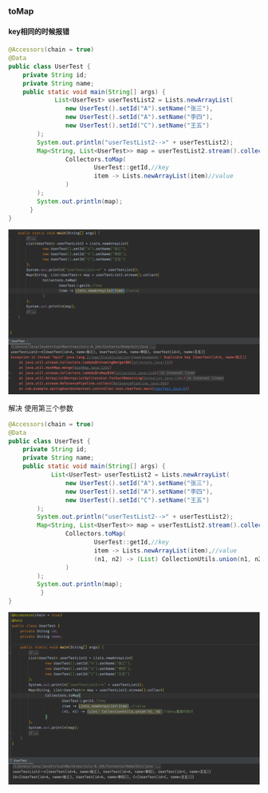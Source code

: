 ### toMap

#### key相同的时候报错

```java
@Accessors(chain = true)
@Data
public class UserTest {
    private String id;
    private String name;
    public static void main(String[] args) {
             List<UserTest> userTestList2 = Lists.newArrayList(
                new UserTest().setId("A").setName("张三"),
                new UserTest().setId("A").setName("李四"),
                new UserTest().setId("C").setName("王五")
        );
        System.out.println("userTestList2-->" + userTestList2);
        Map<String, List<UserTest>> map = userTestList2.stream().collect(
                Collectors.toMap(
                        UserTest::getId,//key
                        item -> Lists.newArrayList(item)//value
                )
        );
        System.out.println(map);
      }
}
```



![image-20211019170348283](https://raw.githubusercontent.com/Lgccrush/uppic/master/uPic/2021/10/19/17:03:48_image-20211019170348283.png)

解决 使用第三个参数

```java
@Accessors(chain = true)
@Data
public class UserTest {
    private String id;
    private String name;
    public static void main(String[] args) {
            List<UserTest> userTestList2 = Lists.newArrayList(
                new UserTest().setId("A").setName("张三"),
                new UserTest().setId("A").setName("李四"),
                new UserTest().setId("C").setName("王五")
        );
        System.out.println("userTestList2-->" + userTestList2);
        Map<String, List<UserTest>> map = userTestList2.stream().collect(
                Collectors.toMap(
                        UserTest::getId,//key
                        item -> Lists.newArrayList(item),//value
                        (n1, n2) -> (List) CollectionUtils.union(n1, n2)//当key重复时执行
                )
        );
        System.out.println(map);
         }
}
```

![image-20211019172145457](https://raw.githubusercontent.com/Lgccrush/uppic/master/uPic/2021/10/19/17:21:45_image-20211019172145457.png)